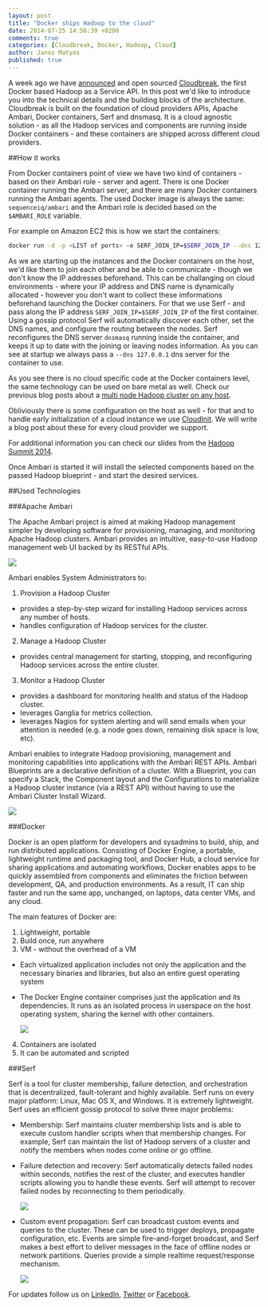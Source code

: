 ```yaml
---
layout: post
title: "Docker ships Hadoop to the cloud"
date: 2014-07-25 14:56:39 +0200
comments: true
categories: [Cloudbreak, Docker, Hadoop, Cloud]
author: Janos Matyas
published: true
---
```


A week ago we have [announced](http://blog.sequenceiq.com/blog/2014/07/18/announcing-cloudbreak/) and open sourced [Cloudbreak](https://cloudbreak.sequenceiq.com/), the first Docker based Hadoop as a Service API. In this post we'd like to introduce you into the technical details and the building blocks of the architecture.
Cloudbreak is built on the foundation of cloud providers APIs, Apache Ambari, Docker containers, Serf and dnsmasq. It is a cloud agnostic solution - as all the Hadoop services and components are running inside Docker containers - and these containers are shipped across different cloud providers.

##How it works

From Docker containers point of view we have two kind of containers - based on their Ambari role - server and agent. There is one Docker container running the Ambari server, and there are many Docker containers running the Ambari agents. The used Docker image is always the same: `sequenceiq/ambari` and 
the Ambari role is decided based on the `$AMBARI_ROLE` variable.

For example on Amazon EC2 this is how we start the containers:

``` bash
docker run -d -p <LIST of ports> -e SERF_JOIN_IP=$SERF_JOIN_IP --dns 127.0.0.1 --name ${NODE_PREFIX}${INSTANCE_IDX} -h ${NODE_PREFIX}${INSTANCE_IDX}.${MYDOMAIN} --entrypoint /usr/local/serf/bin/start-serf-agent.sh  $IMAGE $AMBARI_ROLE
```

As we are starting up the instances and the Docker containers on the host, we'd like them to join each other and be able to communicate - though we don't know the IP addresses beforehand. This can be challanging on cloud environments - where your IP address and DNS name is dynamically allocated - however you don't want to collect these imformations beforehand launching the Docker containers.
For that we use Serf - and pass along the IP address `SERF_JOIN_IP=$SERF_JOIN_IP` of the first container. Using a gossip protocol Serf will automatically discover each other, set the DNS names, and configure the routing between the nodes.
Serf reconfigures the DNS server `dnsmasq` running inside the container, and keeps it up to date with the joining or leaving nodes information.
As you can see at startup we always pass a `--dns 127.0.0.1` dns server for the container to use. 

As you see there is no cloud specific code at the Docker containers level, the same technology can be used on bare metal as well. 
Check our previous blog posts about a [multi node Hadoop cluster on any host](http://blog.sequenceiq.com/blog/2014/06/19/multinode-hadoop-cluster-on-docker/).

Obliviously there is some configuration on the host as well - for that and to handle early initialization of a cloud instance we use [CloudInit](https://help.ubuntu.com/community/CloudInit). We will write a blog post about these for every cloud provider we support. 

For additional information you can check our slides from the [Hadoop Summit 2014](http://www.slideshare.net/JanosMatyas/docker-based-hadoop-provisioning).

Once Ambari is started it will install the selected components based on the passed Hadoop blueprint - and start the desired services. 

##Used Technologies

###Apache Ambari

The Apache Ambari project is aimed at making Hadoop management simpler by developing software for provisioning, managing, and monitoring Apache Hadoop clusters. Ambari provides an intuitive, easy-to-use Hadoop management web UI backed by its RESTful APIs.


![](https://raw.githubusercontent.com/sequenceiq/cloudbreak/master/docs/images/ambari-overview.png)

Ambari enables System Administrators to:

1. Provision a Hadoop Cluster
  * provides a step-by-step wizard for installing Hadoop services across any number of hosts.
  * handles configuration of Hadoop services for the cluster.

2. Manage a Hadoop Cluster
  * provides central management for starting, stopping, and reconfiguring Hadoop services across the entire cluster.

3. Monitor a Hadoop Cluster
  * provides a dashboard for monitoring health and status of the Hadoop cluster.
  * leverages Ganglia for metrics collection.
  * leverages Nagios for system alerting and will send emails when your attention is needed (e.g. a node goes down, remaining disk space is low, etc).

Ambari enables to integrate Hadoop provisioning, management and monitoring capabilities into applications with the Ambari REST APIs.
Ambari Blueprints are a declarative definition of a cluster. With a Blueprint, you can specify a Stack, the Component layout and the Configurations to materialize a Hadoop cluster instance (via a REST API) without having to use the Ambari Cluster Install Wizard.


![](https://raw.githubusercontent.com/sequenceiq/cloudbreak/master/docs/images/ambari-create-cluster.png)


###Docker

Docker is an open platform for developers and sysadmins to build, ship, and run distributed applications. Consisting of Docker Engine, a portable, lightweight runtime and packaging tool, and Docker Hub, a cloud service for sharing applications and automating workflows, Docker enables apps to be quickly assembled from components and eliminates the friction between development, QA, and production environments. As a result, IT can ship faster and run the same app, unchanged, on laptops, data center VMs, and any cloud.

The main features of Docker are:

1. Lightweight, portable
2. Build once, run anywhere
3. VM - without the overhead of a VM
  * Each virtualized application includes not only the application and the necessary binaries and libraries, but also an entire guest operating system
  * The Docker Engine container comprises just the application and its dependencies. It runs as an isolated process in userspace on the host operating system, sharing the kernel with other containers.
  
    ![](https://raw.githubusercontent.com/sequenceiq/cloudbreak/master/docs/images/vm.png)

4. Containers are isolated
5. It can be automated and scripted

###Serf

Serf is a tool for cluster membership, failure detection, and orchestration that is decentralized, fault-tolerant and highly available. Serf runs on every major platform: Linux, Mac OS X, and Windows. It is extremely lightweight.
Serf uses an efficient gossip protocol to solve three major problems:

  * Membership: Serf maintains cluster membership lists and is able to execute custom handler scripts when that membership changes. For example, Serf can maintain the list of Hadoop servers of a cluster and notify the members when nodes come online or go offline.

  * Failure detection and recovery: Serf automatically detects failed nodes within seconds, notifies the rest of the cluster, and executes handler scripts allowing you to handle these events. Serf will attempt to recover failed nodes by reconnecting to them periodically.
  
    ![](https://raw.githubusercontent.com/sequenceiq/cloudbreak/master/docs/images/serf-gossip.png)

  * Custom event propagation: Serf can broadcast custom events and queries to the cluster. These can be used to trigger deploys, propagate configuration, etc. Events are simple fire-and-forget broadcast, and Serf makes a best effort to deliver messages in the face of offline nodes or network partitions. Queries provide a simple realtime request/response mechanism.
   
    ![](https://raw.githubusercontent.com/sequenceiq/cloudbreak/master/docs/images/serf-event.png)

For updates follow us on [LinkedIn](https://www.linkedin.com/company/sequenceiq/), [Twitter](https://twitter.com/sequenceiq) or [Facebook](https://www.facebook.com/sequenceiq).
